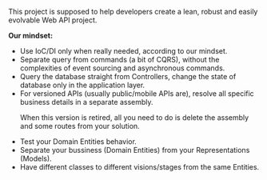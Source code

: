 This project is supposed to help developers create a lean, robust and easily evolvable Web API project.
<p>
<b>Our mindset:</b>
<ul>
<li>Use IoC/DI only when really needed, according to our mindset.</li>
<li>Separate query from commands (a bit of CQRS), without the complexities of event sourcing and asynchronous commands.</li>
<li>Query the database straight from Controllers, change the state of database only in the application layer.</li>
<li>For versioned APIs (usually public/mobile APIs are), resolve all specific business details in a separate assembly.
<p>When this version is retired, all you need to do is delete the assembly and some routes from your solution.</li>
<li>Test your Domain Entities behavior.</li>
<li>Separate your bussiness (Domain Entities) from your Representations (Models).</li>
<li>Have different classes to different visions/stages from the same Entities.</li>
</ul>
</p>